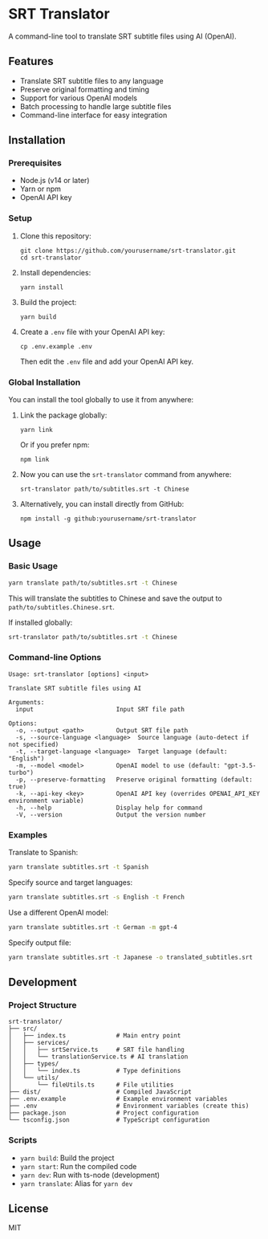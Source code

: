 # SRT Translator

A command-line tool to translate SRT subtitle files using AI (OpenAI).

## Features

- Translate SRT subtitle files to any language
- Preserve original formatting and timing
- Support for various OpenAI models
- Batch processing to handle large subtitle files
- Command-line interface for easy integration

## Installation

### Prerequisites

- Node.js (v14 or later)
- Yarn or npm
- OpenAI API key

### Setup

1. Clone this repository:
   ```
   git clone https://github.com/yourusername/srt-translator.git
   cd srt-translator
   ```

2. Install dependencies:
   ```
   yarn install
   ```

3. Build the project:
   ```
   yarn build
   ```

4. Create a `.env` file with your OpenAI API key:
   ```
   cp .env.example .env
   ```
   Then edit the `.env` file and add your OpenAI API key.

### Global Installation

You can install the tool globally to use it from anywhere:

1. Link the package globally:
   ```
   yarn link
   ```
   
   Or if you prefer npm:
   ```
   npm link
   ```

2. Now you can use the `srt-translator` command from anywhere:
   ```
   srt-translator path/to/subtitles.srt -t Chinese
   ```

3. Alternatively, you can install directly from GitHub:
   ```
   npm install -g github:yourusername/srt-translator
   ```

## Usage

### Basic Usage

```bash
yarn translate path/to/subtitles.srt -t Chinese
```

This will translate the subtitles to Chinese and save the output to `path/to/subtitles.Chinese.srt`.

If installed globally:

```bash
srt-translator path/to/subtitles.srt -t Chinese
```

### Command-line Options

```
Usage: srt-translator [options] <input>

Translate SRT subtitle files using AI

Arguments:
  input                       Input SRT file path

Options:
  -o, --output <path>         Output SRT file path
  -s, --source-language <language>  Source language (auto-detect if not specified)
  -t, --target-language <language>  Target language (default: "English")
  -m, --model <model>         OpenAI model to use (default: "gpt-3.5-turbo")
  -p, --preserve-formatting   Preserve original formatting (default: true)
  -k, --api-key <key>         OpenAI API key (overrides OPENAI_API_KEY environment variable)
  -h, --help                  Display help for command
  -V, --version               Output the version number
```

### Examples

Translate to Spanish:
```bash
yarn translate subtitles.srt -t Spanish
```

Specify source and target languages:
```bash
yarn translate subtitles.srt -s English -t French
```

Use a different OpenAI model:
```bash
yarn translate subtitles.srt -t German -m gpt-4
```

Specify output file:
```bash
yarn translate subtitles.srt -t Japanese -o translated_subtitles.srt
```

## Development

### Project Structure

```
srt-translator/
├── src/
│   ├── index.ts              # Main entry point
│   ├── services/
│   │   ├── srtService.ts     # SRT file handling
│   │   └── translationService.ts # AI translation
│   ├── types/
│   │   └── index.ts          # Type definitions
│   └── utils/
│       └── fileUtils.ts      # File utilities
├── dist/                     # Compiled JavaScript
├── .env.example              # Example environment variables
├── .env                      # Environment variables (create this)
├── package.json              # Project configuration
└── tsconfig.json             # TypeScript configuration
```

### Scripts

- `yarn build`: Build the project
- `yarn start`: Run the compiled code
- `yarn dev`: Run with ts-node (development)
- `yarn translate`: Alias for `yarn dev`

## License

MIT
